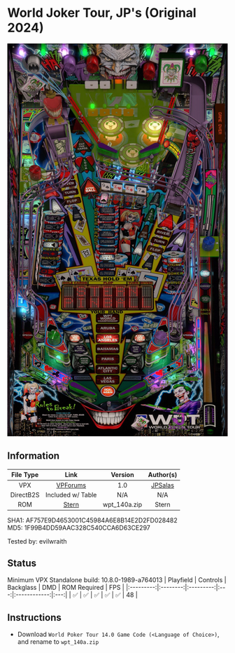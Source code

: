 # World Joker Tour, JP's (Original 2024)

![Table Preview](../../images/vpx-jpwjt.jpg)

## Information 
| File Type | Link | Version | Author(s) | 
|:---------:|:----:|:-------:|:---------:|
| VPX | [VPForums](https://www.vpforums.org/index.php?s=38b2503d776aaf995a4f1ecedd56c712&app=downloads&showfile=18660) | 1.0 | [JPSalas](https://www.vpforums.org/index.php?showuser=277) |
| DirectB2S | Included w/ Table | N/A | N/A |
| ROM | [Stern](https://sternpinball.com/?post_type=game_code&s=world+poker+tour) | wpt_140a.zip | Stern |

SHA1: AF757E9D4653001C45984A6E8B14E2D2FD028482  
MD5:  1F99B4DD59AAC328C540CCA6D63CE297

Tested by: evilwraith

## Status 
Minimum VPX Standalone build: 10.8.0-1989-a764013
| Playfield | Controls | Backglass | DMD | ROM Required | FPS | 
|:---------:|:--------:|:---------:|:---:|:------------:|:---:|
| :white_check_mark: | :white_check_mark: | :white_check_mark: | :white_check_mark: | :white_check_mark: | 48 |

## Instructions

- Download `World Poker Tour 14.0 Game Code (<Language of Choice>)`, and rename to `wpt_140a.zip`
